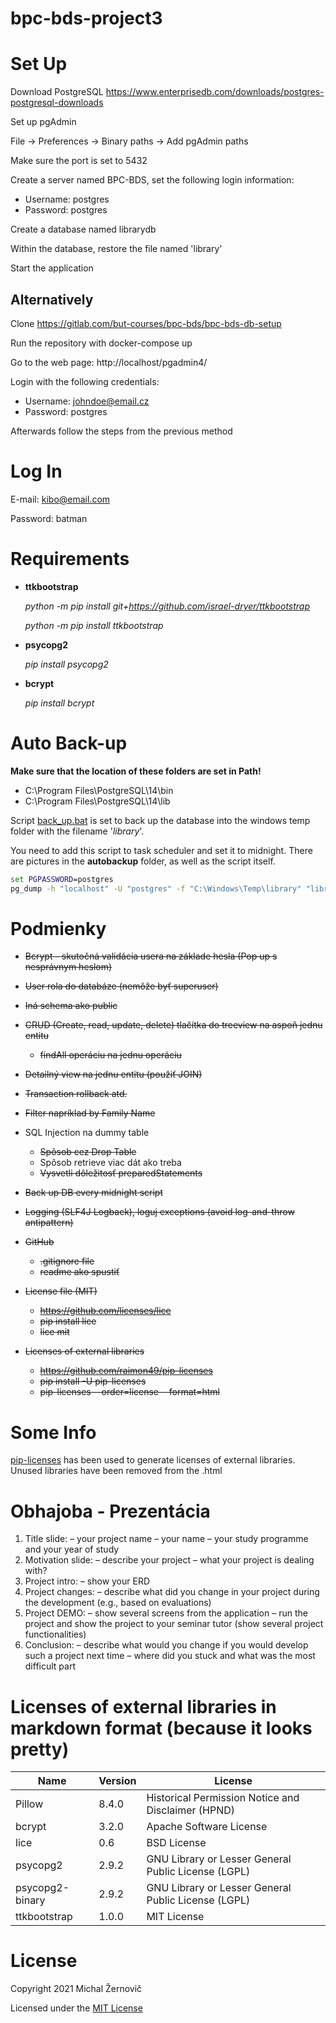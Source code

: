 # bpc-bds-project3

# Set Up

Download PostgreSQL
https://www.enterprisedb.com/downloads/postgres-postgresql-downloads

Set up pgAdmin

File -> Preferences -> Binary paths -> Add pgAdmin paths

Make sure the port is set to 5432

Create a server named BPC-BDS, set the following login information:
- Username: postgres
- Password: postgres

Create a database named librarydb

Within the database, restore the file named 'library'

Start the application

## Alternatively

Clone https://gitlab.com/but-courses/bpc-bds/bpc-bds-db-setup

Run the repository with docker-compose up

Go to the web page: http://localhost/pgadmin4/

Login with the following credentials:
- Username: johndoe@email.cz
- Password: postgres

Afterwards follow the steps from the previous method

# Log In

E-mail: kibo@email.com

Password: batman

# Requirements

- **ttkbootstrap**

  _python -m pip install git+https://github.com/israel-dryer/ttkbootstrap_

  _python -m pip install ttkbootstrap_

- **psycopg2**

  _pip install psycopg2_

- **bcrypt**

  _pip install bcrypt_
  
# Auto Back-up

**Make sure that the location of these folders are set in Path!**

- C:\Program Files\PostgreSQL\14\bin
- C:\Program Files\PostgreSQL\14\lib

Script [back_up.bat](back_up.bat) is set to back up the database into the windows temp folder with the filename '*library*'.

You need to add this script to task scheduler and set it to midnight. There are pictures in the **autobackup** folder, as well as the script itself.

```bat
set PGPASSWORD=postgres
pg_dump -h "localhost" -U "postgres" -f "C:\Windows\Temp\library" "librarydb"
```

# Podmienky

- ~~Bcrypt - skutočná validácia usera na základe hesla (Pop up s nesprávnym heslom)~~

- ~~User rola do databáze (nemôže byť superuser)~~

- ~~Iná schema ako public~~

- ~~CRUD (Create, read, update, delete) tlačítka do treeview na aspoň jednu entitu~~

  - ~~findAll operáciu na jednu operáciu~~

- ~~Detailný view na jednu entitu (použiť JOIN)~~

- ~~Transaction rollback atd.~~

- ~~Filter napríklad by Family Name~~

- SQL Injection na dummy table

  - ~~Spôsob cez Drop Table~~
  - Spôsob retrieve viac dát ako treba
  - ~~Vysvetli dôležitosť preparedStatements~~

- ~~Back up DB every midnight script~~

- ~~Logging (SLF4J Logback), loguj exceptions (avoid log-and-throw antipattern)~~

- ~~GitHub~~

  - ~~.gitignore file~~
  - ~~readme ako spustiť~~

- ~~License file (MIT)~~
  - ~~https://github.com/licenses/lice~~
  - ~~pip install lice~~
  - ~~lice mit~~

- ~~Licenses of external libraries~~
  - ~~https://github.com/raimon49/pip-licenses~~
  - ~~pip install -U pip-licenses~~
  - ~~pip-licenses --order=license --format=html~~

# Some Info

[pip-licenses](https://github.com/raimon49/pip-licenses) has been used to generate licenses of external libraries. Unused libraries have been removed from the .html

# Obhajoba - Prezentácia

1. Title slide:
   – your project name
   – your name
   – your study programme and your year of study
2. Motivation slide:
   – describe your project
   – what your project is dealing with?
3. Project intro:
   – show your ERD
4. Project changes:
   – describe what did you change in your project during the development (e.g., based on
   evaluations)
5. Project DEMO:
   – show several screens from the application
   – run the project and show the project to your seminar tutor (show several project functionalities)
6. Conclusion:
   – describe what would you change if you would develop such a project next time
   – where did you stuck and what was the most difficult part

# Licenses of external libraries in markdown format (because it looks pretty)

| Name              | Version | License                                             |
|-------------------|---------|-----------------------------------------------------|
| Pillow            | 8.4.0   | Historical Permission Notice and Disclaimer (HPND)  |
| bcrypt            | 3.2.0   | Apache Software License                             |
| lice              | 0.6     | BSD License                                         |
| psycopg2          | 2.9.2   | GNU Library or Lesser General Public License (LGPL) |
| psycopg2-binary   | 2.9.2   | GNU Library or Lesser General Public License (LGPL) |
| ttkbootstrap      | 1.0.0   | MIT License                                         |

# License

Copyright 2021 Michal Žernovič

Licensed under the [MIT License](LICENSE)


